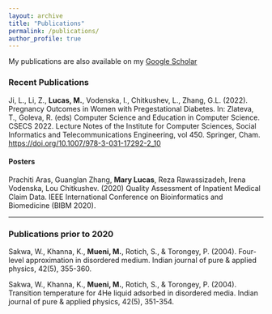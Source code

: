 ```yaml
---
layout: archive
title: "Publications"
permalink: /publications/
author_profile: true
---
```


My publications are also available on my [Google Scholar](https://scholar.google.com/citations?user=MM8HfbQAAAAJ&hl=en)

### Recent Publications

Ji, L., Li, Z., **Lucas, M.**, Vodenska, I., Chitkushev, L., Zhang, G.L. (2022). Pregnancy Outcomes in Women with Pregestational Diabetes. In: Zlateva, T., Goleva, R. (eds) Computer Science and Education in Computer Science. CSECS 2022. Lecture Notes of the Institute for Computer Sciences, Social Informatics and Telecommunications Engineering, vol 450. Springer, Cham. https://doi.org/10.1007/978-3-031-17292-2_10


#### Posters

Prachiti Aras, Guanglan Zhang, **Mary Lucas**, Reza Rawassizadeh, Irena Vodenska, Lou Chitkushev. (2020) Quality Assessment of Inpatient Medical Claim Data.  IEEE International Conference on Bioinformatics and Biomedicine (BIBM 2020).

----------------------------

### Publications prior to 2020

Sakwa, W., Khanna, K., **Mueni, M.**, Rotich, S., & Torongey, P. (2004). Four-level approximation in disordered medium. Indian journal of pure & applied physics, 42(5), 355-360.

Sakwa, W., Khanna, K., **Mueni, M.**, Rotich, S., & Torongey, P. (2004). Transition temperature for 4He liquid adsorbed in disordered media. Indian journal of pure & applied physics, 42(5), 351-354.



